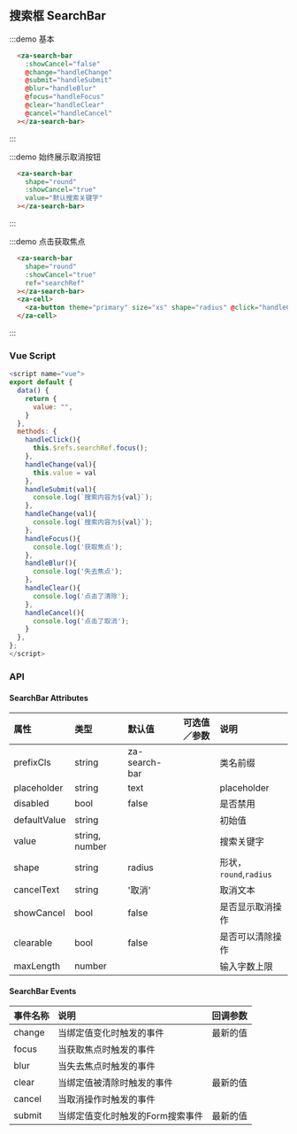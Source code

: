 
## 搜索框 SearchBar

:::demo 基本
```html
  <za-search-bar
    :showCancel="false" 
    @change="handleChange"
    @submit="handleSubmit"
    @blur="handleBlur"
    @focus="handleFocus"
    @clear="handleClear"
    @cancel="handleCancel"
  ></za-search-bar>
```
:::

:::demo 始终展示取消按钮
```html
  <za-search-bar
    shape="round"
    :showCancel="true" 
    value="默认搜索关键字"
  ></za-search-bar>
```
:::

:::demo 点击获取焦点
```html
  <za-search-bar
    shape="round"
    :showCancel="true" 
    ref="searchRef"
  ></za-search-bar>  
  <za-cell>    
    <za-button theme="primary" size="xs" shape="radius" @click="handleClick">点击获取焦点</za-button>
  </za-cell>
```
:::

### Vue Script
```javascript
<script name="vue">
export default {
  data() {
    return {
      value: "",
    }
  },
  methods: {
    handleClick(){
      this.$refs.searchRef.focus();
    },
    handleChange(val){
      this.value = val
    },
    handleSubmit(val){
      console.log(`搜索内容为${val}`);
    },
    handleChange(val){
      console.log(`搜索内容为${val}`);
    },
    handleFocus(){
      console.log('获取焦点');
    },
    handleBlur(){
      console.log('失去焦点');
    },
    handleClear(){
      console.log('点击了清除');
    },
    handleCancel(){
      console.log('点击了取消');
    }
  },
};
</script>
```
### API

#### SearchBar Attributes

| 属性 | 类型 | 默认值 | 可选值／参数 | 说明 |
| :--- | :--- | :--- | :--- | :--- |
| prefixCls | string | za-search-bar | | 类名前缀 |
| placeholder | string | text | | placeholder |
| disabled | bool | false | | 是否禁用 |
| defaultValue | string | | | 初始值 |
| value | string, number | | | 搜索关键字 |
| shape | string | radius | | 形状，`round`,`radius` |
| cancelText | string | '取消' | | 取消文本 |
| showCancel | bool | false | | 是否显示取消操作 |
| clearable | bool | false | | 是否可以清除操作 |
| maxLength | number | | | 输入字数上限 |

#### SearchBar Events
| 事件名称 | 说明 | 回调参数 |
| :--- | :--- | :--- |
| change | 当绑定值变化时触发的事件 | 最新的值 |
| focus | 当获取焦点时触发的事件 |  |
| blur | 当失去焦点时触发的事件 |  |
| clear | 当绑定值被清除时触发的事件 | 最新的值 |
| cancel | 当取消操作时触发的事件 | |
| submit | 当绑定值变化时触发的Form搜索事件 | 最新的值 |